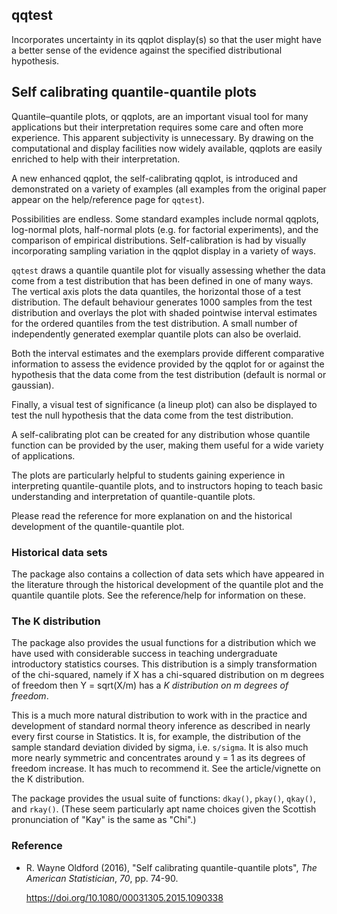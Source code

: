 ## qqtest

Incorporates uncertainty in its qqplot display(s) so that the user might have a better sense of the evidence against the specified distributional hypothesis. 
    
## Self calibrating quantile-quantile plots

Quantile–quantile plots, or qqplots, are an important visual tool for many applications but their interpretation requires some care and often more experience. This apparent subjectivity is unnecessary. By drawing on the computational and display facilities now widely available, qqplots are easily enriched to help with their interpretation. 

A new enhanced qqplot, the self-calibrating qqplot, is introduced and demonstrated on a variety of examples (all examples from the original paper appear on the help/reference page for `qqtest`).

Possibilities are endless.  Some standard examples include normal qqplots, log-normal plots, half-normal plots (e.g. for factorial experiments), and the comparison of empirical distributions. Self-calibration is had by visually incorporating sampling variation in the qqplot display in a variety of ways. 

`qqtest` draws a quantile quantile plot for visually assessing whether the data come from a test distribution that has been defined in one of many ways.   The vertical axis plots the data quantiles, the horizontal those of a test distribution. The default behaviour generates 1000 samples from the test distribution and overlays the plot with shaded pointwise interval estimates for the ordered quantiles from the test distribution.  A small number of independently generated exemplar quantile plots can also be overlaid. 
    
Both the interval estimates and the exemplars provide different comparative information to assess the evidence provided by the qqplot for or against the hypothesis that the data come from the test distribution (default is normal or gaussian).  
    
Finally, a visual test of significance (a lineup plot) can also be displayed to test the null hypothesis that the data come from the test distribution.

A self-calibrating plot can be created for any distribution whose quantile function can be provided by the user, making them useful for a wide variety of applications.

The plots are particularly helpful to students gaining experience in interpreting quantile-quantile plots, and to instructors hoping to teach basic understanding and interpretation of quantile-quantile plots.

Please read the reference for more explanation on and the historical development of the quantile-quantile plot.


### Historical data sets

The package also contains a collection of data sets which have appeared in the literature through the historical development of the quantile plot and the quantile quantile plots.  See the reference/help for information on these.

### The K distribution

The package also provides the usual functions for a distribution which we have used with considerable success in teaching undergraduate introductory statistics courses.  This distribution is a simply transformation of the chi-squared, namely if X has a chi-squared distribution on m degrees of freedom then Y = sqrt(X/m) has a *K distribution on m degrees of freedom*.

This is a much more natural distribution to work with in the practice and development of standard normal theory inference as described in nearly every first course in Statistics.  It is, for example, the distribution of the sample standard deviation  divided by sigma, i.e. `s/sigma`.  It is also much more nearly symmetric and concentrates around y = 1 as its degrees of freedom increase.  It has much to recommend it.  See the article/vignette on the K distribution.  

The package provides the usual suite of functions: `dkay()`, `pkay()`, `qkay()`, and `rkay()`.
(These seem particularly apt name choices given the Scottish pronunciation of "Kay" is the same as "Chi".)

### Reference

- R. Wayne Oldford  (2016), "Self calibrating quantile-quantile plots", *The American Statistician*, *70*, pp. 74-90.

    https://doi.org/10.1080/00031305.2015.1090338